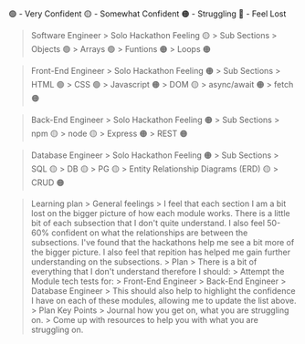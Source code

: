 
🟢 - Very Confident 
🟡 - Somewhat Confident
🟠 - Struggling
🔴 - Feel Lost

> Software Engineer
    > Solo Hackathon Feeling 🟡
    > Sub Sections
        > Objects 🟢
        > Arrays 🟢
        > Funtions 🟠
        > Loops 🟠


> Front-End Engineer
    > Solo Hackathon Feeling 🟠
    > Sub Sections
        > HTML 🟢
        > CSS 🟢
        > Javascript 🟠
        > DOM 🟡
        > async/await 🟠
        > fetch 🟠

> Back-End Engineer
    > Solo Hackathon Feeling 🟠
    > Sub Sections
        > npm 🟡
        > node 🟡
        > Express 🟠
        > REST 🟠

> Database Engineer
    > Solo Hackathon Feeling 🟠
    > Sub Sections
        > SQL 🟡
        > DB 🟡
        > PG 🟡
        > Entity Relationship Diagrams (ERD) 🟡
        > CRUD 🟠

> Learning plan 
    > General feelings
        > I feel that each section I am a bit lost on the bigger picture of how each module works. There is a little bit of each subsection that I don't quite understand. I also feel 50-60% confident on what the relationships are between the subsections. I've found that the hackathons help me see a bit more of the bigger picture. I also feel that repition has helped me gain further understanding on the subsections.
    > Plan
        > There is a bit of everything that I don't understand therefore I should:
        > Attempt the Module tech tests for:
            > Front-End Engineer
            > Back-End Engineer
            > Database Engineer
        > This should also help to highlight the confidence I have on each of these modules, allowing me to update the list above. 
    > Plan Key Points
        > Journal how you get on, what you are struggling on.
        > Come up with resources to help you with what you are struggling on.
